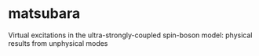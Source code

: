 # matsubara
Virtual excitations in the ultra-strongly-coupled spin-boson model: physical results from unphysical modes
